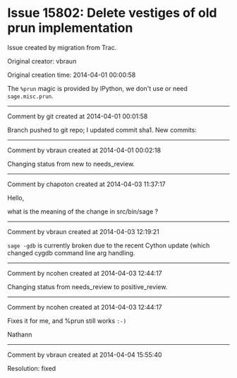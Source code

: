 # Issue 15802: Delete vestiges of old prun implementation

Issue created by migration from Trac.

Original creator: vbraun

Original creation time: 2014-04-01 00:00:58

The `%prun` magic is provided by IPython, we don't use or need `sage.misc.prun`.


---

Comment by git created at 2014-04-01 00:01:58

Branch pushed to git repo; I updated commit sha1. New commits:


---

Comment by vbraun created at 2014-04-01 00:02:18

Changing status from new to needs_review.


---

Comment by chapoton created at 2014-04-03 11:37:17

Hello,

what is the meaning of the change in src/bin/sage ?


---

Comment by vbraun created at 2014-04-03 12:19:21

`sage -gdb` is currently broken due to the recent Cython update (which changed cygdb command line arg handling.


---

Comment by ncohen created at 2014-04-03 12:44:17

Changing status from needs_review to positive_review.


---

Comment by ncohen created at 2014-04-03 12:44:17

Fixes it for me, and %prun still works `:-)`

Nathann


---

Comment by vbraun created at 2014-04-04 15:55:40

Resolution: fixed
